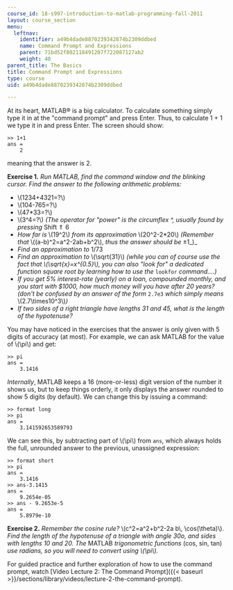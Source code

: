 ```yaml
---
course_id: 18-s997-introduction-to-matlab-programming-fall-2011
layout: course_section
menu:
  leftnav:
    identifier: a49b4dade8870239342874b2309ddbed
    name: Command Prompt and Expressions
    parent: 71bd52f802118491207f722087127ab2
    weight: 40
parent_title: The Basics
title: Command Prompt and Expressions
type: course
uid: a49b4dade8870239342874b2309ddbed

---
```


At its heart, MATLAB® is a big calculator. To calculate something simply type it in at the "command prompt" and press Enter. Thus, to calculate 1 + 1 we type it in and press Enter. The screen should show:

```
>> 1+1
ans =
    2 
```

meaning that the answer is 2.

**Exercise 1.** _Run MATLAB, find the command window and the blinking cursor. Find the answer to the following arithmetic problems:_

*   \\(1234+4321=?\\)
*   \\(104-765=?\\)
*   \\(47\*33=?\\)
*   \\(3^4=?\\) _(The operator for "power" is the circumflex ^, usually found by pressing_ Shift ⇑ 6
*   _How far is_ \\(19^2\\) _from its approximation_ \\(20^2-2\*20\\) _(Remember that_ \\((a-b)^2=a^2-2ab+b^2\\), _thus the answer should be_ ±1_)_
*   _Find an approximation to_ 1/73
*   _Find an approximation to_ \\(\\sqrt{31}\\) _(while you can of course use the fact that \\(\\sqrt{x}=x^{0.5}\\), you can also "look for" a dedicated function square root by learning how to use the_ `lookfor` _command....)_
*   _If you get 5% interest-rate (yearly) on a loan, compounded monthly, and you start with $1000, how much money will you have after 20 years? (don't be confused by an answer of the form_ `2.7e3` _which simply means_ \\(2.7\\times10^3\\)_)_
*   _If two sides of a right triangle have lengths 31 and 45, what is the length of the hypotenuse?_

You may have noticed in the exercises that the answer is only given with 5 digits of accuracy (at most). For example, we can ask MATLAB for the value of \\(\\pi\\) and get:

```
>> pi
ans =
    3.1416
```

_Internally_, MATLAB keeps a 16 (more-or-less) digit version of the number it shows us, but to keep things orderly, it only displays the answer rounded to show 5 digits (by default). We can change this by issuing a command:

```
>> format long
>> pi 
ans =
    3.141592653589793
```

We can see this, by subtracting part of \\(\\pi\\) from `ans`, which always holds the full, unrounded answer to the previous, unassigned expression:

```
>> format short
>> pi 
ans =
    3.1416
>> ans-3.1415
ans =
    9.2654e-05
>> ans - 9.2653e-5
ans =
    5.8979e-10
```

**Exercise 2.** _Remember the cosine rule?_ \\(c^2=a^2+b^2-2a b\\, \\cos(\\theta)\\). _Find the length of the hypotenuse of a triangle with angle 30ο, and sides with lengths 10 and 20. The_ MATLAB _trigono­metric functions_ (cos, sin, tan) _use radians, so you will need to convert using \\(\\pi\\)._

For guided practice and further exploration of how to use the command prompt, watch [Video Lecture 2: The Command Prompt]({{< baseurl >}}/sections/library/videos/lecture-2-the-command-prompt).